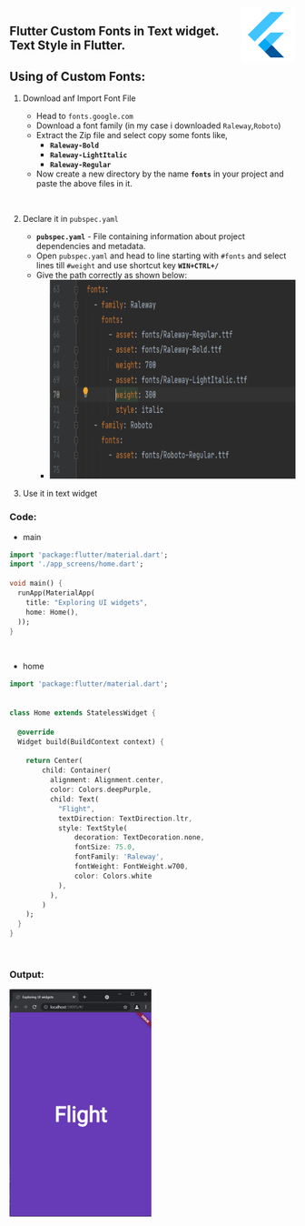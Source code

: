 <img src="/snippets/icons8-flutter-96.png" align="right" />

## Flutter Custom Fonts in Text widget. Text Style in Flutter.

## Using of Custom Fonts:
1. Download anf Import Font File
   * Head to `fonts.google.com` 
   * Download a font family (in my case i downloaded `Raleway`,`Roboto`)
   * Extract the Zip file and select copy some fonts like,
     * <b>`Raleway-Bold`</b>
     * <b>`Raleway-LightItalic`</b>
     * <b>`Raleway-Regular`</b>
   * Now create a new directory by the name <b>`fonts`</b> in your project and paste the above files in it.
     <p>&nbsp;</p>
     
2. Declare it in `pubspec.yaml`
   * <b>`pubspec.yaml`</b> - File containing information about project dependencies and metadata.
   * Open `pubspec.yaml` and head to line starting with `#fonts` and select lines till `#weight` and use shortcut key <b>`WIN+CTRL+/`</b>
   * Give the path correctly as shown below:
     * <img title="flutter" alt="flutter" src="./snippets/6.1.PNG" width="550" height="350">
4. Use it in text widget

### Code:

* main
```dart
import 'package:flutter/material.dart';
import './app_screens/home.dart';

void main() {
  runApp(MaterialApp(
    title: "Exploring UI widgets",
    home: Home(),
  ));
}
```
<p>&nbsp;</p>

* home
```dart
import 'package:flutter/material.dart';


class Home extends StatelessWidget {

  @override
  Widget build(BuildContext context) {

    return Center(
        child: Container(
          alignment: Alignment.center,
          color: Colors.deepPurple,
          child: Text(
            "Flight",
            textDirection: TextDirection.ltr,
            style: TextStyle(
                decoration: TextDecoration.none,
                fontSize: 75.0,
                fontFamily: 'Raleway',
                fontWeight: FontWeight.w700,
                color: Colors.white
            ),
          ),
        )
    );
  }
}
```
<p>&nbsp;</p>

### Output:
<img title="flutter" alt="flutter" src="./snippets/6.PNG" width="250" height="400">
